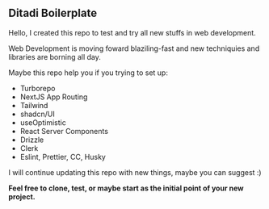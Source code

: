 ## Ditadi Boilerplate

Hello, I created this repo to test and try all new stuffs in web development.

Web Development is moving foward blaziling-fast and new techniquies and libraries are borning all day.

Maybe this repo help you if you trying to set up:

- Turborepo
- NextJS App Routing
- Tailwind
- shadcn/UI
- useOptimistic
- React Server Components
- Drizzle
- Clerk
- Eslint, Prettier, CC, Husky

I will continue updating this repo with new things, maybe you can suggest :)

**Feel free to clone, test, or maybe start as the initial point of your new project.**
